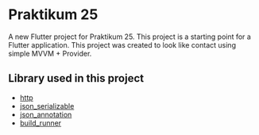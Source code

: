 # Praktikum 25

A new Flutter project for Praktikum 25. This project is a starting point for a Flutter application. This project was created to look like contact using simple MVVM + Provider.

## Library used in this project

- [http](https://pub.dev/packages/dio)
- [json_serializable](https://pub.dev/packages/json_serializable)
- [json_annotation](https://pub.dev/packages/json_annotation)
- [build_runner](https://pub.dev/packages/build_runner)
